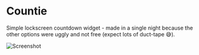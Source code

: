 # Countie
Simple lockscreen countdown widget - made in a single night because the other options were uggly and not free (expect lots of duct-tape 😅).

![Screenshot](https://github.com/hectorcarrion/Countie/blob/main/Screenshot%202022-11-24%20at%209.52.04%20PM.png "Screenshot")
